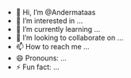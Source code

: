 - 👋 Hi, I’m @Andermataas
- 👀 I’m interested in ...
- 🌱 I’m currently learning ...
- 💞️ I’m looking to collaborate on ...
- 📫 How to reach me ...
- 😄 Pronouns: ...
- ⚡ Fun fact: ...

<!---
Andermataas/Andermataas is a ✨ special ✨ repository because its `README.md` (this file) appears on your GitHub profile.
You can click the Preview link to take a look at your changes.
--->

